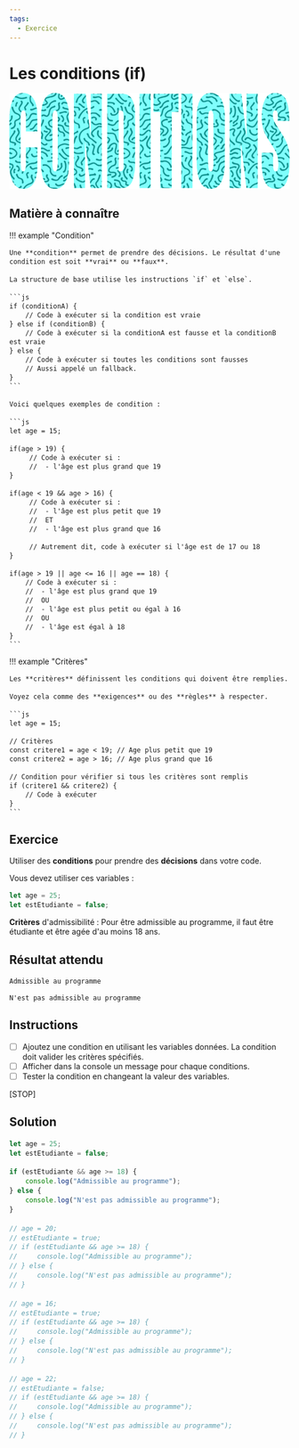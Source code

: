 ```yaml
---
tags:
  - Exercice
---
```


# Les conditions (if)

![](./assets/img/conditions_banner.png)

## Matière à connaître

!!! example "Condition"

    Une **condition** permet de prendre des décisions. Le résultat d'une condition est soit **vrai** ou **faux**.

    La structure de base utilise les instructions `if` et `else`.

    ```js
    if (conditionA) {
        // Code à exécuter si la condition est vraie
    } else if (conditionB) {
        // Code à exécuter si la conditionA est fausse et la conditionB est vraie
    } else {
        // Code à exécuter si toutes les conditions sont fausses
        // Aussi appelé un fallback.
    }
    ```

    Voici quelques exemples de condition :

    ```js
    let age = 15;

    if(age > 19) {
         // Code à exécuter si :
         //  - l'âge est plus grand que 19
    }

    if(age < 19 && age > 16) {
         // Code à exécuter si :
         //  - l'âge est plus petit que 19
         //  ET
         //  - l'âge est plus grand que 16

         // Autrement dit, code à exécuter si l'âge est de 17 ou 18
    }

    if(age > 19 || age <= 16 || age == 18) {
        // Code à exécuter si :
        //  - l'âge est plus grand que 19
        //  OU
        //  - l'âge est plus petit ou égal à 16
        //  OU
        //  - l'âge est égal à 18
    }
    ```

!!! example "Critères"

    Les **critères** définissent les conditions qui doivent être remplies.

    Voyez cela comme des **exigences** ou des **règles** à respecter.

    ```js
    let age = 15;

    // Critères
    const critere1 = age < 19; // Age plus petit que 19
    const critere2 = age > 16; // Age plus grand que 16

    // Condition pour vérifier si tous les critères sont remplis
    if (critere1 && critere2) {
        // Code à exécuter
    }
    ```

## Exercice

Utiliser des **conditions** pour prendre des **décisions** dans votre code.

Vous devez utiliser ces variables :

```js
let age = 25;
let estEtudiante = false;
```

**Critères** d'admissibilité : Pour être admissible au programme, il faut être étudiante et être agée d'au moins 18 ans.

## Résultat attendu

```console title="Lorsque la condition est vraie"
Admissible au programme
```

```console title="Lorsque la condition est fausse"
N'est pas admissible au programme
```

## Instructions

- [ ] Ajoutez une condition en utilisant les variables données. La condition doit valider les critères spécifiés.
- [ ] Afficher dans la console un message pour chaque conditions.
- [ ] Tester la condition en changeant la valeur des variables.

[STOP]

## Solution

```js
let age = 25;
let estEtudiante = false;

if (estEtudiante && age >= 18) {
    console.log("Admissible au programme");
} else {
    console.log("N'est pas admissible au programme");
}

// age = 20;
// estEtudiante = true;
// if (estEtudiante && age >= 18) {
//     console.log("Admissible au programme");
// } else {
//     console.log("N'est pas admissible au programme");
// }

// age = 16;
// estEtudiante = true;
// if (estEtudiante && age >= 18) {
//     console.log("Admissible au programme");
// } else {
//     console.log("N'est pas admissible au programme");
// }

// age = 22;
// estEtudiante = false;
// if (estEtudiante && age >= 18) {
//     console.log("Admissible au programme");
// } else {
//     console.log("N'est pas admissible au programme");
// }
```
